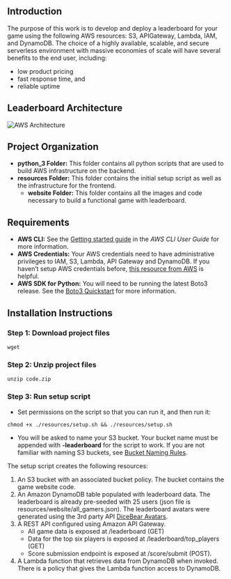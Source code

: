 ## Introduction
The purpose of this work is to develop and deploy a leaderboard for your game using the following AWS resources: S3, APIGateway, Lambda, IAM, and DynamoDB. The choice of a highly available, scalable, and secure serverless environment with massive economies of scale will have several benefits to the end user, including:
- low product pricing
- fast response time, and
- reliable uptime

## Leaderboard Architecture
![AWS Architecture](https://github.com/coursecoder/learning-aws/blob/media/Playdough-AWS-Architecture.png)

## Project Organization
- **python_3 Folder:** This folder contains all python scripts that are used to build AWS infrastructure on the backend.
- **resources Folder:** This folder contains the initial setup script as well as the infrastructure for the frontend. 
    - **website Folder:** This folder contains all the images and code necessary to build a functional game with leaderboard.

## Requirements
- **AWS CLI:** See the [Getting started guide](https://docs.aws.amazon.com/cli/latest/userguide/cli-chap-getting-started.html) in the *AWS CLI User Guide* for more information.
- **AWS Credentials:** Your AWS credentials need to have administrative privileges to IAM, S3, Lambda, API Gateway and DynamoDB. If you haven’t setup AWS credentials before, [this resource from AWS](https://docs.aws.amazon.com/sdk-for-java/v1/developer-guide/setup-credentials.html) is helpful.
- **AWS SDK for Python:** You will need to be running the latest Boto3 release. See the [Boto3 Quickstart](https://boto3.amazonaws.com/v1/documentation/api/latest/guide/quickstart.html) for more information.

## Installation Instructions
### Step 1: Download project files
<pre><code>wget <path-to-code-on-github>
</code></pre>
### Step 2: Unzip project files
<pre><code>unzip code.zip
</code></pre>
### Step 3: Run setup script
- Set permissions on the script so that you can run it, and then run it:
<pre><code>chmod +x ./resources/setup.sh && ./resources/setup.sh
</code></pre>
- You will be asked to name your S3 bucket. Your bucket name must be appended with **-leaderboard** for the script to work. If you are not familiar with naming S3 buckets, see [Bucket Naming Rules](https://docs.aws.amazon.com/AmazonS3/latest/userguide/bucketnamingrules.html).

The setup script creates the following resources:
1. An S3 bucket with an associated bucket policy. The bucket contains the game website code.
2. An Amazon DynamoDB table populated with leaderboard data.
The leaderboard is already pre-seeded with 25 users (json file is resources/website/all_gamers.json). The leaderboard avatars were generated using the 3rd party API [DiceBear Avatars](https://avatars.dicebear.com/).
3. A REST API configured using Amazon API Gateway.
    - All game data is exposed at /leaderboard (GET)
    - Data for the top six players is exposed at /leaderboard/top_players (GET)
    - Score submission endpoint is exposed at /score/submit (POST).
4. A Lambda function that retrieves data from DynamoDB when invoked. There is a policy that gives the Lambda function access to DynamoDB.